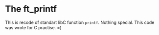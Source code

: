 <h1>The ft_printf</h1>

This is recode of standart libC function `printf`.
Nothing special. This code was wrote for C practise. =)
